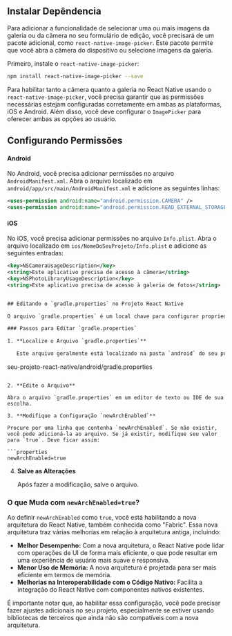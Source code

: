 ## Instalar Depêndencia

Para adicionar a funcionalidade de selecionar uma ou mais imagens da galeria ou da câmera no seu formulário de edição, você precisará de um pacote adicional, como `react-native-image-picker`. Este pacote permite que você abra a câmera do dispositivo ou selecione imagens da galeria.

Primeiro, instale o `react-native-image-picker`:

```bash
npm install react-native-image-picker --save
```

Para habilitar tanto a câmera quanto a galeria no React Native usando o `react-native-image-picker`, você precisa garantir que as permissões necessárias estejam configuradas corretamente em ambas as plataformas, iOS e Android. Além disso, você deve configurar o `ImagePicker` para oferecer ambas as opções ao usuário.

## Configurando Permissões

#### Android

No Android, você precisa adicionar permissões no arquivo `AndroidManifest.xml`. Abra o arquivo localizado em `android/app/src/main/AndroidManifest.xml` e adicione as seguintes linhas:

```xml
<uses-permission android:name="android.permission.CAMERA" />
<uses-permission android:name="android.permission.READ_EXTERNAL_STORAGE" />
```

#### iOS

No iOS, você precisa adicionar permissões no arquivo `Info.plist`. Abra o arquivo localizado em `ios/NomeDoSeuProjeto/Info.plist` e adicione as seguintes entradas:

```xml
<key>NSCameraUsageDescription</key>
<string>Este aplicativo precisa de acesso à câmera</string>
<key>NSPhotoLibraryUsageDescription</key>
<string>Este aplicativo precisa de acesso à galeria de fotos</string>


## Editando o `gradle.properties` no Projeto React Native

O arquivo `gradle.properties` é um local chave para configurar propriedades que serão utilizadas pelo sistema de build do Gradle em seu projeto React Native. Uma dessas configurações é `newArchEnabled`. Vamos ver como você pode editar essa configuração.

### Passos para Editar `gradle.properties`

1. **Localize o Arquivo `gradle.properties`**

   Este arquivo geralmente está localizado na pasta `android` do seu projeto React Native. O caminho completo é geralmente:

   ```
   seu-projeto-react-native/android/gradle.properties
   ```

2. **Edite o Arquivo**

   Abra o arquivo `gradle.properties` em um editor de texto ou IDE de sua escolha.

3. **Modifique a Configuração `newArchEnabled`**

   Procure por uma linha que contenha `newArchEnabled`. Se não existir, você pode adicioná-la ao arquivo. Se já existir, modifique seu valor para `true`. Deve ficar assim:

   ```properties
   newArchEnabled=true
   ```

4. **Salve as Alterações**

   Após fazer a modificação, salve o arquivo.

### O que Muda com `newArchEnabled=true`?

Ao definir `newArchEnabled` como `true`, você está habilitando a nova arquitetura do React Native, também conhecida como "Fabric". Essa nova arquitetura traz várias melhorias em relação à arquitetura antiga, incluindo:

- **Melhor Desempenho:** Com a nova arquitetura, o React Native pode lidar com operações de UI de forma mais eficiente, o que pode resultar em uma experiência de usuário mais suave e responsiva.
- **Menor Uso de Memória:** A nova arquitetura é projetada para ser mais eficiente em termos de memória.
- **Melhorias na Interoperabilidade com o Código Nativo:** Facilita a integração do React Native com componentes nativos existentes.

É importante notar que, ao habilitar essa configuração, você pode precisar fazer ajustes adicionais no seu projeto, especialmente se estiver usando bibliotecas de terceiros que ainda não são compatíveis com a nova arquitetura.